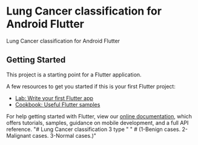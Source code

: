 # Lung Cancer classification for Android Flutter 

Lung Cancer classification for Android Flutter 

## Getting Started

This project is a starting point for a Flutter application.

A few resources to get you started if this is your first Flutter project:

- [Lab: Write your first Flutter app](https://flutter.dev/docs/get-started/codelab)
- [Cookbook: Useful Flutter samples](https://flutter.dev/docs/cookbook)

For help getting started with Flutter, view our
[online documentation](https://flutter.dev/docs), which offers tutorials,
samples, guidance on mobile development, and a full API reference.
"# Lung Cancer classification 3 type " 
" # (1-Benign cases. 2-Malignant cases. 3-Normal cases.)"
